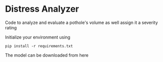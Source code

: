 # Distress Analyzer

Code to analyze and evaluate a pothole's volume as well assign it a severity rating

Initialize your environment using 

`pip install -r requirements.txt`

The model can be downloaded from here 
